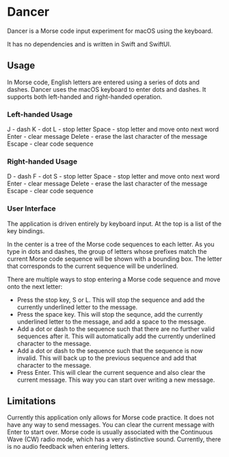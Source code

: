 #  Dancer

Dancer is a Morse code input experiment for macOS using the keyboard.

It has no dependencies and is written in Swift and SwiftUI.

## Usage

In Morse code, English letters are entered using a series of dots and dashes. Dancer uses the macOS keyboard to enter dots and dashes. It supports both left-handed and right-handed operation.

### Left-handed Usage

J - dash
K - dot
L - stop letter
Space - stop letter and move onto next word
Enter - clear message
Delete - erase the last character of the message
Escape - clear code sequence

### Right-handed Usage

D - dash
F - dot
S - stop letter
Space - stop letter and move onto next word
Enter - clear message
Delete - erase the last character of the message
Escape - clear code sequence

### User Interface

The application is driven entirely by keyboard input. At the top is a list of the key bindings.

In the center is a tree of the Morse code sequences to each letter. As you type in dots and dashes, the group of letters whose prefixes match the current Morse code sequence will be shown with a bounding box.
The letter that corresponds to the current sequence will be underlined.

There are multiple ways to stop entering a Morse code sequence and move onto the next letter:
- Press the stop key, S or L. This will stop the sequence and add the currently underlined letter to the message.
- Press the space key. This will stop the sequnce, add the currently underlined letter to the message, and add a space to the message.
- Add a dot or dash to the sequence such that there are no further valid sequences after it. This will automatically add the currently underlined character to the message.
- Add a dot or dash to the sequence such that the sequence is now invalid. This will back up to the previous sequence and add that character to the message.
- Press Enter. This will clear the current sequence and also clear the current message. This way you can start over writing a new message.

## Limitations

Currently this application only allows for Morse code practice. It does not have any way to send messages. You can clear the current message with Enter to start over.
Morse code is usually associated with the Continuous Wave (CW) radio mode, which has a very distinctive sound. Currently, there is no audio feedback when entering letters.
